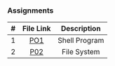 ### Assignments ###

| #  |  File Link  | Description  |
|:--:|:-----------:|:------------:|
| 1| [PO1](https://github.com/jonscales/5143-opsys-102/tree/main/Assignments/P01)| Shell Program|
|2| [P02](https://github.com/jonscales/5143-opsys-102/tree/main/Assignments/P02) | File System |
